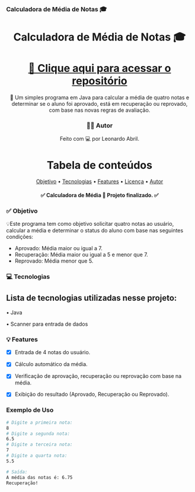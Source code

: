 ### Calculadora de Média de Notas 🎓

<div align="center">
  
<h1 align="center">Calculadora de Média de Notas 🎓</h1>

<h1 align="center">
    <a href="https://github.com/LeoAbril98/TarefaCalculoMedia">🔗 Clique aqui para acessar o repositório</a>
</h1>

<p align="center">🚀 Um simples programa em Java para calcular a média de quatro notas e determinar se o aluno foi aprovado, está em recuperação ou reprovado, com base nas novas regras de avaliação.</p>

### 👨‍💻 Autor
Feito com 💻 por Leonardo Abril.

Tabela de conteúdos
=================
<p align="center">
 <a href="#-objetivo">Objetivo</a> •
 <a href="#-tecnologias">Tecnologias</a> • 
 <a href="#-features">Features</a> • 
 <a href="https://github.com/LeonardoAbril/CalculadoraMedia/blob/main/LICENSE">Licença</a> • 
 <a href="#-autor">Autor</a>
</p>

<h4 align="center"> 
	✅ Calculadora de Média 🚀 Projeto finalizado.  ✅
</h4>
</div>

### ✅ Objetivo

<p>💡Este programa tem como objetivo solicitar quatro notas ao usuário, calcular a média e determinar o status do aluno com base nas seguintes condições:</p>

- Aprovado: Média maior ou igual a 7.
- Recuperação: Média maior ou igual a 5 e menor que 7.
- Reprovado: Média menor que 5.

### 💻 Tecnologias

<h2>Lista de tecnologias utilizadas nesse projeto: </h2>
<p>• Java</p>
<p>• Scanner para entrada de dados</p>

### 💡 Features

- [x] Entrada de 4 notas do usuário.
- [x] Cálculo automático da média.
- [x] Verificação de aprovação, recuperação ou reprovação com base na média.
- [x] Exibição do resultado (Aprovado, Recuperação ou Reprovado).


### Exemplo de Uso

```bash
# Digite a primeira nota:
8
# Digite a segunda nota:
6.5
# Digite a terceira nota:
7
# Digite a quarta nota:
5.5

# Saída:
A média das notas é: 6.75
Recuperação!



